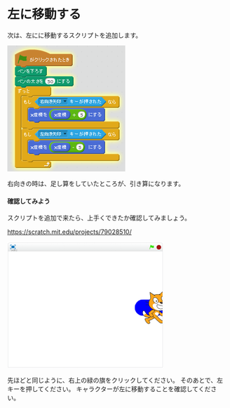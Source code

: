 # 左に移動する


次は、左にに移動するスクリプトを追加します。

![](move_004a.png)

右向きの時は、足し算をしていたところが、引き算になります。


#### 確認してみよう

スクリプトを追加で来たら、上手くできたか確認してみましょう。

https://scratch.mit.edu/projects/79028510/

![](move_003a.png)

先ほどと同じように、右上の緑の旗をクリックしてください。
そのあとで、左キーを押してください。
キャラクターが左に移動することを確認してください。

